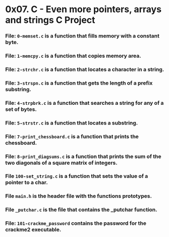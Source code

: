 # 0x07. C - Even more pointers, arrays and strings C Project
### File: `0-memset.c` is a function that fills memory with a constant byte.
### File: `1-memcpy.c` is a function that copies memory area.
### File: `2-strchr.c` is a function that locates a character in a string.
### File: `3-strspn.c` is a function that gets the length of a prefix substring.
### File: `4-strpbrk.c` is a function that searches a string for any of a set of bytes.
### File: `5-strstr.c` is a function that locates a substring.
### File: `7-print_chessboard.c` is a function that prints the chessboard.
### File: `8-print_diagsums.c` is a function that prints the sum of the two diagonals of a square matrix of integers.
### File `100-set_string.c` is a function that sets the value of a pointer to a char.
### File `main.h` is the header file with the functions prototypes.
### File `_putchar.c` is the file that contains the _putchar function.
### File: `101-crackme_password` contains the password for the crackme2 executable.
